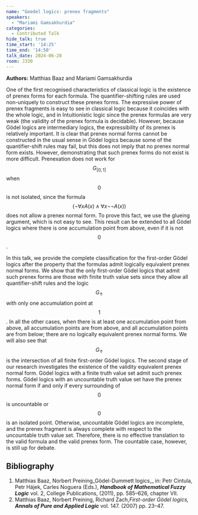 ```yaml
---
name: "Goedel logics: prenex fragments"
speakers:
  - "Mariami Gamsakhurdia"
categories:
  - Contributed Talk
hide_talk: true
time_start: '14:25'
time_end: '14:50'
talk_date: 2024-06-28
room: J330
---
```


**Authors:** Matthias Baaz and Mariami Gamsakhurdia






One of the first recognised characteristics of classical logic is the existence of prenex forms for each formula. The quantifier-shifting rules are used non-uniquely to construct these prenex forms. The expressive power of prenex fragments is easy to see in classical logic because it coincides with the whole logic, and in Intuitionistic logic since the prenex formulas are very weak (the validity of the prenex formula is decidable). However, because Gödel logics are intermediary logics, the expressibility of its prenex is relatively important.
It is clear that prenex normal forms cannot be constructed in the usual sense in Gödel logics because some of the quantifier-shift rules may fail, but this does not imply that no prenex normal form exists. However, demonstrating that such prenex forms do not exist is more difficult. Prenexation does not work for $$G_{[0,1]}$$ when $$0$$ is not isolated, since the formula $$(\neg \forall x A(x)\wedge \forall x \neg \neg A(x))$$ does not allow a prenex normal form. To prove this fact, we use the glueing argument, which is not easy to see. This result can be extended to all Gödel logics where there is one accumulation point from above, even if it is not $$0$$. 

In this talk, we provide the complete classification for the first-order Gödel logics after the property that the formulas admit logically equivalent prenex normal forms. We show that the only first-order Gödel logics that admit such prenex forms are those with finite truth value sets since they allow all quantifier-shift rules and the logic $$G_\uparrow$$ with only one accumulation point at $$1$$. In all the other cases, when there is at least one accumulation point from above, all accumulation points are from above, and all accumulation points are from below; there are no logically equivalent prenex normal forms. We will also see that $$G_\uparrow$$ is the intersection of all finite first-order Gödel logics.
The second stage of our research investigates the existence of the validity equivalent prenex normal form. Gödel logics with a finite truth value set admit such prenex forms. Gödel logics with an uncountable truth value set have the prenex normal form if and only if every surrounding of $$0$$ is uncountable or $$0$$ is an isolated point. Otherwise, uncountable Gödel logics are incomplete, and the prenex fragment is always complete with respect to the uncountable truth value set. Therefore, there is no effective translation to the valid formula and the valid prenex form. The countable case, however, is still up for debate.
## Bibliography







1. Matthias Baaz, Norbert Preining_Gödel-Dummett logics,_ in: Petr Cintula, Petr Hájek, Carles Noguera (Eds.), **_Handbook of Mathematical Fuzzy Logic_**  vol. 2, College Publications, (2011), pp. 585–626, chapter VII.
2. Matthias Baaz, Norbert Preining, Richard Zach,_First-order Gödel logics,_  **_Annals of Pure and Applied Logic_** vol. 147. (2007) pp. 23–47.






